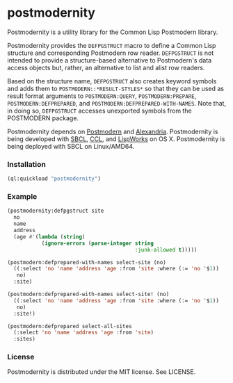 # postmodernity

Postmodernity is a utility library for the Common Lisp Postmodern
library.

Postmodernity provides the `DEFPGSTRUCT` macro to define a Common Lisp
structure and corresponding Postmodern row reader. `DEFPGSTRUCT` is
not intended to provide a structure-based alternative to Postmodern's
data access objects but, rather, an alternative to list and alist row
readers.

Based on the structure name, `DEFPGSTRUCT` also creates keyword symbols
and adds them to `POSTMODERN::*RESULT-STYLES*` so that they can be used
as result format arguments to `POSTMODERN:QUERY`, `POSTMODERN:PREPARE`,
`POSTMODERN:DEFPREPARED`, and `POSTMODERN:DEFPREPARED-WITH-NAMES`. Note
that, in doing so, `DEFPGSTRUCT` accesses unexported symbols from the
POSTMODERN package.

Postmodernity depends
on [Postmodern](http://marijnhaverbeke.nl/postmodern/)
and
[Alexandria](https://common-lisp.net/project/alexandria/). Postmodernity
is being developed
with [SBCL](http://sbcl.org/), [CCL](http://ccl.clozure.com/),
and [LispWorks](http://www.lispworks.com/) on OS X.  Postmodernity is
being deployed with SBCL on Linux/AMD64.


### Installation

```lisp
(ql:quickload "postmodernity")
```


### Example

```lisp
(postmodernity:defpgstruct site
  no
  name
  address
  (age #'(lambda (string)
           (ignore-errors (parse-integer string
                                         :junk-allowed t)))))

(postmodern:defprepared-with-names select-site (no)
  ((:select 'no 'name 'address 'age :from 'site :where (:= 'no '$1))
   no)
  :site)

(postmodern:defprepared-with-names select-site! (no)
  ((:select 'no 'name 'address 'age :from 'site :where (:= 'no '$1))
   no)
  :site!)

(postmodern:defprepared select-all-sites
  (:select 'no 'name 'address 'age :from 'site)
  :sites)
```

### License

Postmodernity is distributed under the MIT license. See LICENSE.
